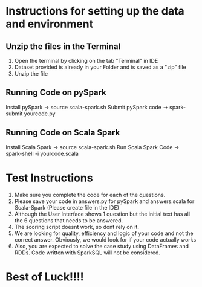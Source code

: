# Instructions for setting up the data and environment

## Unzip the files in the Terminal
1. Open the terminal by clicking on the tab "Terminal" in IDE  
2. Dataset provided is already in your Folder and is saved as a "zip" file  
3. Unzip the file  

## Running Code on pySpark  
Install pySpark -> source scala-spark.sh
Submit pySpark code -> spark-submit yourcode.py  
  
## Running Code on Scala Spark
Install Scala Spark -> source scala-spark.sh
Run Scala Spark Code -> spark-shell -i yourcode.scala  

# Test Instructions
1. Make sure you complete the code for each of the questions. 
2. Please save your code in answers.py for pySpark and answers.scala for Scala-Spark (Please create file in the IDE)
3. Although the User Interface shows 1 question but the initial text has all the 6 questions that needs to be answered. 
4. The scoring script doesnt work, so dont rely on it. 
5. We are looking for quality, efficiency and logic of your code and not the correct answer. Obviously, we would look for if your code actually works
6. Also, you are expected to solve the case study using DataFrames and RDDs. Code written with SparkSQL will not be considered. 


# Best of Luck!!!!
